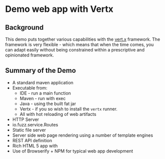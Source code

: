 # Demo web app with Vertx

## Background
This demo puts together various capabilities with the [vert.x](vertx.io) framework.
The framework is very flexible - which means that when the time comes, 
you can adapt easily without being constrained within a prescriptive 
and opinionated framework.

## Summary of the Demo

* A standard maven application
* Executable from:
    * IDE - run a main function
    * Maven - run with exec
    * Java - using the built fat jar
    * Vertx - if you so wish to install the ```vertx``` runner.
    * All with hot reloading of web artifacts
* HTTP Server
* io.fuzz.service.Routes
* Static file server
* Server side web page rendering using a number of template engines
* REST API definition
* Rich HTML 5 app with 
* Use of Browserify + NPM for typical web app development
